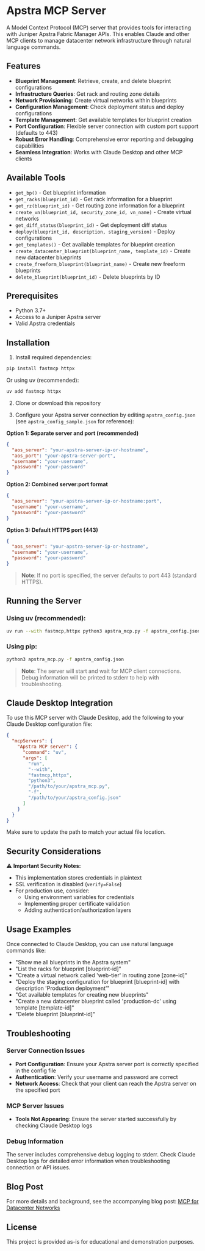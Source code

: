 # Apstra MCP Server

A Model Context Protocol (MCP) server that provides tools for interacting with Juniper Apstra Fabric Manager APIs. This enables Claude and other MCP clients to manage datacenter network infrastructure through natural language commands.

## Features

- **Blueprint Management**: Retrieve, create, and delete blueprint configurations
- **Infrastructure Queries**: Get rack and routing zone details
- **Network Provisioning**: Create virtual networks within blueprints
- **Configuration Management**: Check deployment status and deploy configurations
- **Template Management**: Get available templates for blueprint creation
- **Port Configuration**: Flexible server connection with custom port support (defaults to 443)
- **Robust Error Handling**: Comprehensive error reporting and debugging capabilities
- **Seamless Integration**: Works with Claude Desktop and other MCP clients

## Available Tools

- `get_bp()` - Get blueprint information
- `get_racks(blueprint_id)` - Get rack information for a blueprint
- `get_rz(blueprint_id)` - Get routing zone information for a blueprint
- `create_vn(blueprint_id, security_zone_id, vn_name)` - Create virtual networks
- `get_diff_status(blueprint_id)` - Get deployment diff status
- `deploy(blueprint_id, description, staging_version)` - Deploy configurations
- `get_templates()` - Get available templates for blueprint creation
- `create_datacenter_blueprint(blueprint_name, template_id)` - Create new datacenter blueprints
- `create_freeform_blueprint(blueprint_name)` - Create new freeform blueprints
- `delete_blueprint(blueprint_id)` - Delete blueprints by ID

## Prerequisites

- Python 3.7+
- Access to a Juniper Apstra server
- Valid Apstra credentials

## Installation

1. Install required dependencies:
```bash
pip install fastmcp httpx
```

Or using uv (recommended):
```bash
uv add fastmcp httpx
```

2. Clone or download this repository

3. Configure your Apstra server connection by editing `apstra_config.json` (see `apstra_config_sample.json` for reference):

**Option 1: Separate server and port (recommended)**
```json
{
  "aos_server": "your-apstra-server-ip-or-hostname",
  "aos_port": "your-apstra-server-port",
  "username": "your-username", 
  "password": "your-password"
}
```

**Option 2: Combined server:port format**
```json
{
  "aos_server": "your-apstra-server-ip-or-hostname:port",
  "username": "your-username",
  "password": "your-password"
}
```

**Option 3: Default HTTPS port (443)**
```json
{
  "aos_server": "your-apstra-server-ip-or-hostname",
  "username": "your-username",
  "password": "your-password"
}
```

> **Note**: If no port is specified, the server defaults to port 443 (standard HTTPS).

## Running the Server

### Using uv (recommended):
```bash
uv run --with fastmcp,httpx python3 apstra_mcp.py -f apstra_config.json
```

### Using pip:
```bash
python3 apstra_mcp.py -f apstra_config.json
```

> **Note**: The server will start and wait for MCP client connections. Debug information will be printed to stderr to help with troubleshooting.

## Claude Desktop Integration

To use this MCP server with Claude Desktop, add the following to your Claude Desktop configuration file:

```json
{
  "mcpServers": {
    "Apstra MCP server": {
      "command": "uv",
      "args": [
        "run",
        "--with",
        "fastmcp,httpx",
        "python3",
        "/path/to/your/apstra_mcp.py",
        "-f",
        "/path/to/your/apstra_config.json"
      ]
    }
  }
}
```

Make sure to update the path to match your actual file location.

## Security Considerations

⚠️ **Important Security Notes:**
- This implementation stores credentials in plaintext
- SSL verification is disabled (`verify=False`)
- For production use, consider:
  - Using environment variables for credentials
  - Implementing proper certificate validation
  - Adding authentication/authorization layers

## Usage Examples

Once connected to Claude Desktop, you can use natural language commands like:

- "Show me all blueprints in the Apstra system"
- "List the racks for blueprint [blueprint-id]"
- "Create a virtual network called 'web-tier' in routing zone [zone-id]"
- "Deploy the staging configuration for blueprint [blueprint-id] with description 'Production deployment'"
- "Get available templates for creating new blueprints"
- "Create a new datacenter blueprint called 'production-dc' using template [template-id]"
- "Delete blueprint [blueprint-id]"

## Troubleshooting

### Server Connection Issues
- **Port Configuration**: Ensure your Apstra server port is correctly specified in the config file
- **Authentication**: Verify your username and password are correct
- **Network Access**: Check that your client can reach the Apstra server on the specified port

### MCP Server Issues
- **Tools Not Appearing**: Ensure the server started successfully by checking Claude Desktop logs

### Debug Information
The server includes comprehensive debug logging to stderr. Check Claude Desktop logs for detailed error information when troubleshooting connection or API issues.

## Blog Post

For more details and background, see the accompanying blog post: [MCP for Datacenter Networks](https://medium.com/@vignitin/mcp-for-datacenter-networks-aa003de81256)

## License

This project is provided as-is for educational and demonstration purposes.
